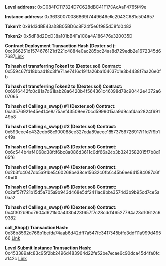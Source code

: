**Level address:** 0xC084FC117324D7C628dBC41F17CAcAaF4765f49e

**Instance address:** 0x36330070086869f7449646e6c2043C681c504657

**Token1:** 0x91d3dBE43aD8B05BD6c8F24f5e6f985dC8fd0482

**Token2:** 0x5dF8d2DcD38a101bB4Fa1C8a4A186476e320035D

**Contract Deployment Transaction Hash (Dexter.sol):**
0xc966251d1574676121cf221c4884e0ac285bc24ae8d729edb2e1672345d67687[Link](https://rinkeby.etherscan.io/tx/0xc966251d1574676121cf221c4884e0ac285bc24ae8d729edb2e1672345d67687)

**Tx hash of transferring Token1 to (Dexter.sol) Contract:**
0x559467fd18bbad18c31fe71ae7416c191fa26ba104037c1e3b4438f7aa26e0fb

**Tx hash of transferring Token2 to (Dexter.sol) Contract:**
0x6916442fc0c81a7d61bab28a6420b4f564361c46098d78c90442e4372a607065

**Tx hash of Calling s_swap() #1 (Dexter.sol) Contract:**
0xa3576921e45e414e8a75aef43509ee70cd5999015aa9d9caf4aa2824f69149b8

**Tx hash of Calling s_swap() #2 (Dexter.sol) Contract:**
0x593eee4c432edb68c900088ee327cda89aeee18573756726917f1fd7f9b1c49a

**Tx hash of Calling s_swap() #3 (Dexter.sol) Contract:**
0x6c544b4af4068d38fdf6bc8a086d3611c0df66a2db3b3243582015f7b8d165f6 

**Tx hash of Calling s_swap() #4 (Dexter.sol) Contract:**
0x2b3fc4047db5a91be5460268be38ce15632c0fb0c45b6ee641584087c6f48ef9 

**Tx hash of Calling s_swap() #5 (Dexter.sol) Contract:**
0x2af57f721b15d5a705a9b943d468e5df2411ac8bba3574d3b9b95cd7ce5a0aa2 

**Tx hash of Calling s_swap() #6 (Dexter.sol) Contract:**
0x4f302b9bc7604d621fd0a433b423f657f7c28cddf46527794a23d10612c69382 


**call_Shop() Transaction Hash:** 
0x36b8562d766b1befda74aab6d42dff7a547fc3417545bffe3ddf11a999d49566 [Link](https://rinkeby.etherscan.io/tx/0x36b8562d766b1befda74aab6d42dff7a547fc3417545bffe3ddf11a999d49566)

**Level Submit Instance Transaction Hash:** 
0x453389afc83c95f2bb2496d483964d22fe52be7ecae6c90dca45d4fa0fca142c  [Link](https://rinkeby.etherscan.io/tx/0x453389afc83c95f2bb2496d483964d22fe52be7ecae6c90dca45d4fa0fca142c) 
